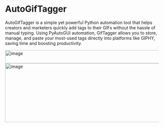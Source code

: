 # AutoGifTagger
AutoGifTagger is a simple yet powerful Python automation tool that helps creators and marketers quickly add tags to their GIFs without the hassle of manual typing. Using PyAutoGUI automation, GifTagger allows you to store, manage, and paste your most-used tags directly into platforms like GIPHY, saving time and boosting productivity.


<img width="518" height="43" alt="image" src="https://github.com/user-attachments/assets/77e7aadb-188a-44d5-a5ba-b9ea5828fff7" />

<img width="1023" height="193" alt="image" src="https://github.com/user-attachments/assets/a9b4d9d9-093e-4595-b60e-4eee1028c008" />
